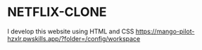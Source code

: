 # NETFLIX-CLONE
I develop this website using HTML and CSS https://mango-pilot-hzxlr.pwskills.app/?folder=/config/workspace
